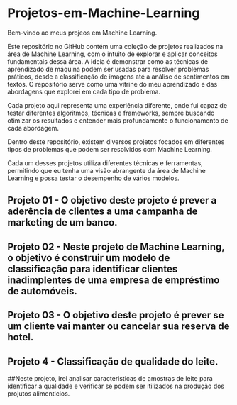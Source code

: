 # Projetos-em-Machine-Learning

Bem-vindo ao meus projeos em Machine Learning.

Este repositório no GitHub contém uma coleção de projetos realizados na área de Machine Learning, com o intuito de explorar e aplicar conceitos fundamentais dessa área. A ideia é demonstrar como as técnicas de aprendizado de máquina podem ser usadas para resolver problemas práticos, desde a classificação de imagens até a análise de sentimentos em textos. O repositório serve como uma vitrine do meu aprendizado e das abordagens que explorei em cada tipo de problema.

Cada projeto aqui representa uma experiência diferente, onde fui capaz de testar diferentes algoritmos, técnicas e frameworks, sempre buscando otimizar os resultados e entender mais profundamente o funcionamento de cada abordagem.

Dentro deste repositório, existem diversos projetos focados em diferentes tipos de problemas que podem ser resolvidos com Machine Learning.


Cada um desses projetos utiliza diferentes técnicas e ferramentas, permitindo que eu tenha uma visão abrangente da área de Machine Learning e possa testar o desempenho de vários modelos.

## Projeto 01 - O objetivo deste projeto é prever a aderência de clientes a uma campanha de marketing de um banco.

## Projeto 02 - Neste projeto de Machine Learning, o objetivo é construir um modelo de classificação para identificar clientes inadimplentes de uma empresa de empréstimo de automóveis.

## Projeto 03 - O objetivo deste projeto é prever se um cliente vai manter ou cancelar sua reserva de hotel.

## Projeto 4 - Classificação de qualidade do leite.
##Neste projeto, irei analisar caracteristicas de amostras de leite para identificar a qualidade e verificar se podem ser itilizados na produção dos projutos alimenticios.
